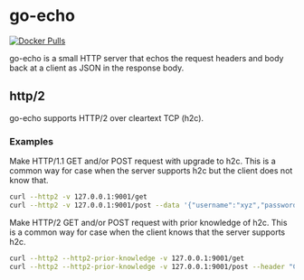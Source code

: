 go-echo
=======

[![Docker Pulls](https://img.shields.io/docker/pulls/paddycarey/go-echo.svg)](https://hub.docker.com/r/paddycarey/go-echo/)

go-echo is a small HTTP server that echos the request headers and body back at a client as JSON in the response body.

http/2
------

go-echo supports HTTP/2 over cleartext TCP (h2c).
           
### Examples

Make HTTP/1.1 GET and/or POST request with upgrade to h2c. This is a common way for case when the server supports h2c but the client does not know that.    

```bash
curl --http2 -v 127.0.0.1:9001/get
curl --http2 -v 127.0.0.1:9001/post --data '{"username":"xyz","password":"xyz"}'
```

Make HTTP/2 GET and/or POST request with prior knowledge of h2c. This is a common way for case when the client knows that the server supports h2c.
            
```bash
curl --http2 --http2-prior-knowledge -v 127.0.0.1:9001/get
curl --http2 --http2-prior-knowledge -v 127.0.0.1:9001/post --header "Content-Type: application/json" --data '{"username":"xyz","password":"xyz"}'
```
